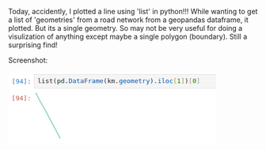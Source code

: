 Today, accidently, I plotted a line using 'list' in python!!! While wanting to get a list of 'geometries' from a road network from a geopandas dataframe, it plotted. But its a single geometry. So may not be very useful for doing a visulization of anything except maybe a single polygon (boundary). Still a surprising find! 

Screenshot: 

![image](/assets/img/plotting_using_list.png)
